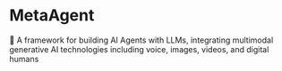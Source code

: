 # MetaAgent
🤖 A framework for building AI Agents with LLMs, integrating multimodal generative AI technologies including voice, images, videos, and digital humans
